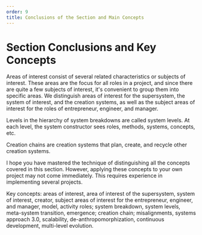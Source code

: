```yaml
---
order: 9
title: Conclusions of the Section and Main Concepts
---
```


# Section Conclusions and Key Concepts

Areas of interest consist of several related characteristics or subjects of interest. These areas are the focus for all roles in a project, and since there are quite a few subjects of interest, it's convenient to group them into specific areas. We distinguish areas of interest for the supersystem, the system of interest, and the creation systems, as well as the subject areas of interest for the roles of entrepreneur, engineer, and manager.

Levels in the hierarchy of system breakdowns are called system levels. At each level, the system constructor sees roles, methods, systems, concepts, etc.

Creation chains are creation systems that plan, create, and recycle other creation systems.

I hope you have mastered the technique of distinguishing all the concepts covered in this section. However, applying these concepts to your own project may not come immediately. This requires experience in implementing several projects.

Key concepts: areas of interest, area of interest of the supersystem, system of interest, creator, subject areas of interest for the entrepreneur, engineer, and manager, model, activity roles; system breakdown, system levels, meta-system transition, emergence; creation chain; misalignments, systems approach 3.0, scalability, de-anthropomorphization, continuous development, multi-level evolution.